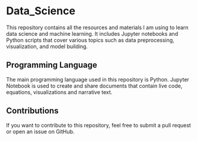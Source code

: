 # Data_Science
This repository contains all the resources and materials I am using to learn data science and machine learning. It includes Jupyter notebooks and Python scripts that cover various topics such as data preprocessing, visualization, and model building.

## Programming Language

The main programming language used in this repository is Python. Jupyter Notebook is used to create and share documents that contain live code, equations, visualizations and narrative text.

## Contributions

If you want to contribute to this repository, feel free to submit a pull request or open an issue on GitHub.
